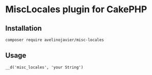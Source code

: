 # MiscLocales plugin for CakePHP

## Installation
```
composer require avelinojavier/misc-locales
```

## Usage
```
__d('misc_locales', 'your String')
```